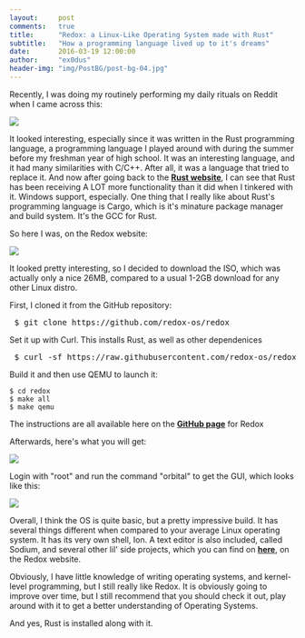 ```yaml
---
layout:     post
comments:   true
title:      "Redox: a Linux-Like Operating System made with Rust"
subtitle:   "How a programming language lived up to it's dreams"
date:       2016-03-19 12:00:00
author:     "ex0dus"
header-img: "img/PostBG/post-bg-04.jpg"
---
```

Recently, I was doing my routinely performing my daily rituals on Reddit when I came across this:

![](http://imgur.com/YRHqssf.png)

It looked interesting, especially since it was written in the Rust programming language, a programming language I played around with during the summer before my freshman year of high school. It was an interesting language, and it had many similarities with C/C++. After all, it was a language that tried to replace it. And now after going back to the [**Rust website**](https://doc.rust-lang.org/book/), I can see that Rust has been receiving A LOT more functionality than it did when I tinkered with it. Windows support, especially. One thing that I really like about Rust's programming language is Cargo, which is it's minature package manager and build system. It's the GCC for Rust.

So here I was, on the Redox website:

![](http://imgur.com/J6yReqL.png)

It looked pretty interesting, so I decided to download the ISO, which was actually only a nice 26MB, compared to a usual 1-2GB download for any other Linux distro.

First, I cloned it from the GitHub repository:

<pre> $ git clone https://github.com/redox-os/redox </pre>

Set it up with Curl. This installs Rust, as well as other dependenices

<pre> $ curl -sf https://raw.githubusercontent.com/redox-os/redox/master/bootstrap.sh -o bootstrap.sh && bash -e bootstrap.sh </pre>

Build it and then use QEMU to launch it:

    $ cd redox
    $ make all
    $ make qemu

The instructions are all available here on the [**GitHub page**](https://github.com/redox-os/redox) for Redox

Afterwards, here's what you will get:

![](http://imgur.com/jWg2Mn0)

Login with "root" and run the command "orbital" to get the GUI, which looks like this:

![](http://imgur.com/sxPLgZC.png)

Overall, I think the OS is quite basic, but a pretty impressive build. It has several things different when compared to your average Linux operating system. It has its very own shell, Ion. A text editor is also included, called Sodium, and several other lil' side projects, which you can find on [**here**](http://www.redox-os.org/book/book/overview/welcome.html), on the Redox website.

Obviously, I have little knowledge of writing operating systems, and kernel-level programming, but I still really like Redox. It is obviously going to improve over time, but I still recommend that you should check it out, play around with it to get a better understanding of Operating Systems.

And yes, Rust is installed along with it.
